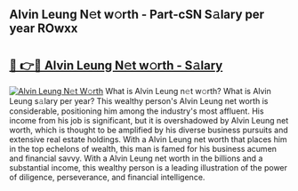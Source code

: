 ## Alvin Leung N𝚎t w𝚘rth - Part-cSN S𝚊lary per year ROwxx

# <h2><a href="http://gc02kf.nevu.top/?p=Alvin+Leung">🔗 👉🔴 Alvin Leung N𝚎t w𝚘rth - S𝚊lary</a></h2>

[![Alvin Leung N𝚎t W𝚘rth](https://i.imgur.com/Oavwk0R.jpeg)](http://gc02kf.nevu.top/?p=Alvin+Leung)
What is Alvin Leung n𝚎t w𝚘rth? What is Alvin Leung s𝚊lary per year?
This wealthy person's Alvin Leung net worth is considerable, positioning him among the industry's most affluent. His income from his job is significant, but it is overshadowed by Alvin Leung net worth, which is thought to be amplified by his diverse business pursuits and extensive real estate holdings. With a Alvin Leung net worth that places him in the top echelons of wealth, this man is famed for his business acumen and financial savvy. With a Alvin Leung net worth in the billions and a substantial income, this wealthy person is a leading illustration of the power of diligence, perseverance, and financial intelligence.
